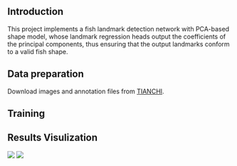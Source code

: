 ## Introduction
This project implements a fish landmark detection network with PCA-based shape model, whose landmark regression heads output the coefficients of the principal components, thus ensuring that the output landmarks conform to a valid fish shape.
## Data preparation
Download images and annotation files from [TIANCHI](https://tianchi.aliyun.com/dataset/184944).
## Training
## Results Visulization
![](result_samples_display/ch05_20190703215846_117_train_0_batch_index_84.bmp)
![](result_samples_display/ch05_20190703215846_1201_train_0_batch_index_25.bmp)
